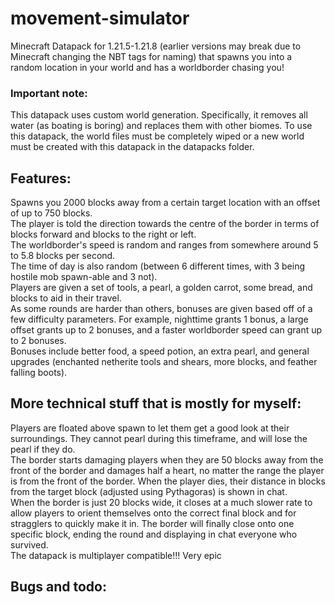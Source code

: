 # movement-simulator
Minecraft Datapack for 1.21.5-1.21.8 (earlier versions may break due to Minecraft changing the NBT tags for naming) that spawns you into a random location in your world and has a worldborder chasing you!
### Important note:
This datapack uses custom world generation. Specifically, it removes all water (as boating is boring) and replaces them with other biomes. To use this datapack, the world files must be completely wiped or a new world must be created with this datapack in the datapacks folder.

## Features:
Spawns you 2000 blocks away from a certain target location with an offset of up to 750 blocks. <br>
The player is told the direction towards the centre of the border in terms of blocks forward and blocks to the right or left. <br>
The worldborder's speed is random and ranges from somewhere around 5 to 5.8 blocks per second. <br>
The time of day is also random (between 6 different times, with 3 being hostile mob spawn-able and 3 not). <br>
Players are given a set of tools, a pearl, a golden carrot, some bread, and blocks to aid in their travel. <br>
As some rounds are harder than others, bonuses are given based off of a few difficulty parameters. For example, nighttime grants 1 bonus, a large offset grants up to 2 bonuses, and a faster worldborder speed can grant up to 2 bonuses. <br>
Bonuses include better food, a speed potion, an extra pearl, and general upgrades (enchanted netherite tools and shears, more blocks, and feather falling boots).


## More technical stuff that is mostly for myself:
Players are floated above spawn to let them get a good look at their surroundings. They cannot pearl during this timeframe, and will lose the pearl if they do. <br>
The border starts damaging players when they are 50 blocks away from the front of the border and damages half a heart, no matter the range the player is from the front of the border. When the player dies, their distance in blocks from the target block (adjusted using Pythagoras) is shown in chat. <br>
When the border is just 20 blocks wide, it closes at a much slower rate to allow players to orient themselves onto the correct final block and for stragglers to quickly make it in. The border will finally close onto one specific block, ending the round and displaying in chat everyone who survived. <br>
The datapack is multiplayer compatible!!! Very epic

## Bugs and todo:
